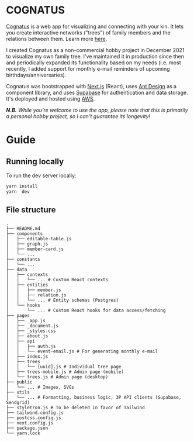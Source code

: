 # COGNATUS

[Cognatus](https://www.cognatus.app) is a web app for visualizing and connecting with your kin. It lets you create interactive networks ("trees") of family members and the relations between them. Learn more [here](https://www.cognatus.app/about).

I created Cognatus as a non-commercial hobby project in December 2021 to visualize my own family tree. I've maintained it in production since then and periodically expanded its functionality based on my needs (i.e. most recently, I added support for monthly e-mail reminders of upcoming birthdays/anniversaries).

Cognatus was bootstrapped with [Next.js](https://nextjs.org/) (React), uses [Ant Design](https://ant.design/) as a component library, and uses [Supabase](https://supabase.io/) for authentication and data storage. It's deployed and hosted using [AWS](https://aws.amazon.com/).

_**N.B.** While you're welcome to use the app, please note that this is primarily a personal hobby project, so I can't guarantee its longevity!_

# Guide

## Running locally

To run the dev server locally:

```bash
yarn install
yarn  dev
```

## File structure

```
.
├── README.md
├── components
│   ├── editable-table.js
│   ├── graph.js
│   ├── member-card.js
│   └── ...
├── constants
│   └── ...
├── data
│   ├── contexts
│   │   └── ... # Custom React contexts
│   ├── entities
│   │   ├── member.js
│   │   ├── relation.js
│   │   └── ... # Entity schemas (Postgres)
│   └── hooks
│       └── ... # Custom React hooks for data access/fetching
├── pages
│   ├── _app.js
│   ├── _document.js
│   ├── _styles.css
│   ├── about.js
│   ├── api
│   │   ├── auth.js
│   │   └── event-email.js # For generating monthly e-mail
│   ├── index.js
│   ├── trees
│   │   └── [uuid].js # Individual tree page
│   ├── trees-mobile.js # Admin page (mobile)
│   └── trees.js # Admin page (desktop)
├── public
│   └── ... # Images, SVGs
├── utils
│   └── ... # Formatting, business logic, 3P API clients (Supabase, Sendgrid)
├── styletron.js # To be deleted in favor of Tailwind
├── tailwind.config.js
├── postcss.config.js
├── next.config.js
├── package.json
└── yarn.lock
```

